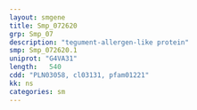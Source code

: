 ```yaml
---
layout: smgene
title: Smp_072620
grp: Smp_07
description: "tegument-allergen-like protein"
smp: Smp_072620.1
uniprot: "G4VA31"
length:   540
cdd: "PLN03058, cl03131, pfam01221"
kk: ns
categories: sm
---
```

